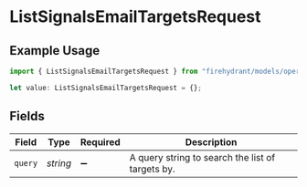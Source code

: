# ListSignalsEmailTargetsRequest

## Example Usage

```typescript
import { ListSignalsEmailTargetsRequest } from "firehydrant/models/operations";

let value: ListSignalsEmailTargetsRequest = {};
```

## Fields

| Field                                            | Type                                             | Required                                         | Description                                      |
| ------------------------------------------------ | ------------------------------------------------ | ------------------------------------------------ | ------------------------------------------------ |
| `query`                                          | *string*                                         | :heavy_minus_sign:                               | A query string to search the list of targets by. |